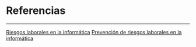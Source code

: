 # Referencias 

---

[Riesgos laborales en la informática](https://www.unir.net/revista/ingenieria/riesgos-laborales-informatica/)
[Prevención de riesgos laborales en la informática](https://www.ticarte.com/sites/su/users/7/arch/prevencion-riegos-laborales-informatica-comunicaciones.pdf)
